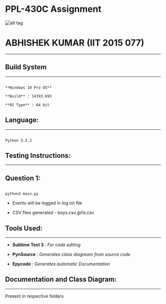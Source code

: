 PPL-430C Assignment
===

![alt tag](https://camo.githubusercontent.com/b0a4975478bf336f831e90346052780954e4dc70/68747470733a2f2f696d672e736869656c64732e696f2f62616467652f6c616e67756167652d507974686f6e332d627269676874677265656e2e737667)
# ABHISHEK KUMAR (IIT 2015 077)
---

## Build System
---

```

**Windows 10 Pro OS**

**Build** : 14393.693

**OS Type** : 64 bit

```

## Language: 
---

```

Python 3.5.2 

```

## Testing Instructions:
---

  **Question 1**:
  ---
  
  ```
  
  python3 main.py 
  
  ```

* Events will be logged in log.txt file

* CSV files generated - boys.csv,girls.csv

## Tools Used:
---

* **Sublime Text 3** : *For code editing*

* **PynSource** : *Generates class diagream from source code*

* **Epycode** : *Generates automatic Documentation*

## Documentation and Class Diagram: 
---

Present in respective folders
